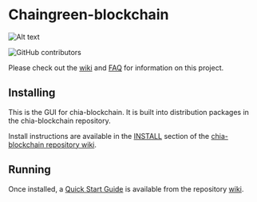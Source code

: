 # Chaingreen-blockchain
![Alt text](https://www.chaingreen.net/img/chia_logo.svg)

![GitHub contributors](https://img.shields.io/github/contributors/Chaingreen-Network/chia-blockchain?logo=GitHub)

Please check out the [wiki](https://github.com/Chaingreen-Network/chia-blockchain/wiki)
and [FAQ](https://github.com/Chaingreen-Network/chia-blockchain/wiki/FAQ) for
information on this project.

## Installing

This is the GUI for chia-blockchain. It is built into distribution packages in the chia-blockchain repository.

Install instructions are available in the
[INSTALL](https://github.com/Chaingreen-Network/chia-blockchain/wiki/INSTALL)
section of the
[chia-blockchain repository wiki](https://github.com/Chaingreen-Network/chia-blockchain/wiki).

## Running

Once installed, a
[Quick Start Guide](https://github.com/Chaingreen-Network/chia-blockchain/wiki/Quick-Start-Guide)
is available from the repository
[wiki](https://github.com/Chaingreen-Network/chia-blockchain/wiki).
